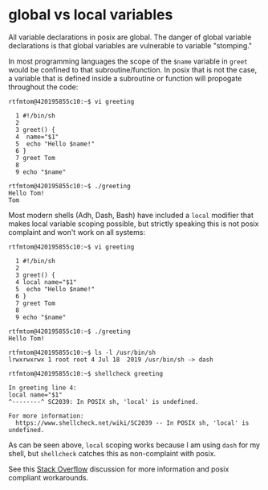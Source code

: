 # global vs local variables

All variable declarations in posix are global. The danger of global variable declarations is that global variables are vulnerable to variable "stomping."

In most programming languages the scope of the `$name` variable in `greet` would be confined to that subroutine/function. In posix that is not the case, a variable that is defined inside a subroutine or function will propogate throughout the code:
```
rtfmtom@420195855c10:~$ vi greeting 

  1 #!/bin/sh
  2 
  3 greet() {
  4  name="$1"
  5  echo "Hello $name!"
  6 }
  7 greet Tom
  8 
  9 echo "$name"

rtfmtom@420195855c10:~$ ./greeting 
Hello Tom!
Tom
```

Most modern shells (Adh, Dash, Bash) have included a `local` modifier that makes local variable scoping possible, but strictly speaking this is not posix complaint and won't work on all systems:
```
rtfmtom@420195855c10:~$ vi greeting 

  1 #!/bin/sh
  2 
  3 greet() {
  4 local name="$1"
  5  echo "Hello $name!"
  6 }
  7 greet Tom
  8 
  9 echo "$name"

rtfmtom@420195855c10:~$ ./greeting 
Hello Tom!

rtfmtom@420195855c10:~$ ls -l /usr/bin/sh
lrwxrwxrwx 1 root root 4 Jul 18  2019 /usr/bin/sh -> dash

rtfmtom@420195855c10:~$ shellcheck greeting 

In greeting line 4:
local name="$1"
^--------^ SC2039: In POSIX sh, 'local' is undefined.

For more information:
  https://www.shellcheck.net/wiki/SC2039 -- In POSIX sh, 'local' is undefined.
```
As can be seen above, `local` scoping works because I am using `dash` for my shell, but `shellcheck` catches this as non-complaint with posix. 

See this [Stack Overflow](https://stackoverflow.com/questions/18597697/posix-compliant-way-to-scope-variables-to-a-function-in-a-shell-script#18600920) discussion for more information and posix compliant workarounds.
